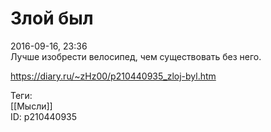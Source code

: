 Злой был
=========

   
 2016-09-16, 23:36   
  Лучше изобрести велосипед, чем существовать без него.   
    
 <https://diary.ru/~zHz00/p210440935_zloj-byl.htm>   
   
 Теги:   
 [[Мысли]]   
 ID: p210440935
